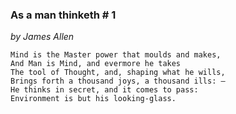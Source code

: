 ### As a man thinketh # 1

_by James Allen_

```
Mind is the Master power that moulds and makes,
And Man is Mind, and evermore he takes
The tool of Thought, and, shaping what he wills,
Brings forth a thousand joys, a thousand ills: —
He thinks in secret, and it comes to pass:
Environment is but his looking-glass.

```
